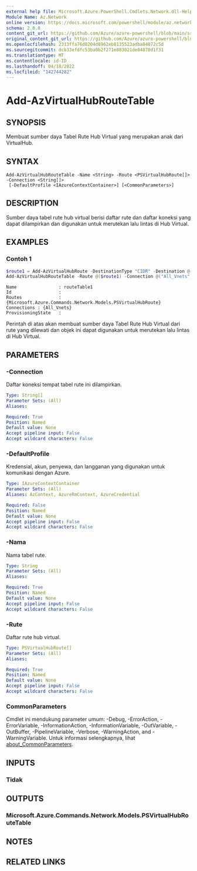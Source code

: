 ```yaml
---
external help file: Microsoft.Azure.PowerShell.Cmdlets.Network.dll-Help.xml
Module Name: Az.Network
online version: https://docs.microsoft.com/powershell/module/az.network/add-azvirtualhubroutetable
schema: 2.0.0
content_git_url: https://github.com/Azure/azure-powershell/blob/main/src/Network/Network/help/Add-AzVirtualHubRouteTable.md
original_content_git_url: https://github.com/Azure/azure-powershell/blob/main/src/Network/Network/help/Add-AzVirtualHubRouteTable.md
ms.openlocfilehash: 2313ffa76d8204d8962eb8135523adba84072c5d
ms.sourcegitcommit: dcb33efdfc53ba0b2f271e883021de84878d1f31
ms.translationtype: MT
ms.contentlocale: id-ID
ms.lasthandoff: 04/18/2022
ms.locfileid: "142744282"
---
```

# Add-AzVirtualHubRouteTable

## SYNOPSIS
Membuat sumber daya Tabel Rute Hub Virtual yang merupakan anak dari VirtualHub.

## SYNTAX

```
Add-AzVirtualHubRouteTable -Name <String> -Route <PSVirtualHubRoute[]> -Connection <String[]>
 [-DefaultProfile <IAzureContextContainer>] [<CommonParameters>]
```

## DESCRIPTION
Sumber daya tabel rute hub virtual berisi daftar rute dan daftar koneksi yang dapat dilampirkan dan digunakan untuk merutekan lalu lintas di Hub Virtual.

## EXAMPLES

### Contoh 1
```powershell
$route1 = Add-AzVirtualHubRoute -DestinationType "CIDR" -Destination @("10.4.0.0/16", "10.5.0.0/16") -NextHopType "IPAddress" -NextHop @("10.0.0.68")
Add-AzVirtualHubRouteTable -Route @($route1) -Connection @("All_Vnets") -Name "routeTable1"
```

```output
Name                : routeTable1
Id                  :
Routes              : {Microsoft.Azure.Commands.Network.Models.PSVirtualHubRoute}
Connections : {All_Vnets}
ProvisioningState   :
```

Perintah di atas akan membuat sumber daya Tabel Rute Hub Virtual dari rute yang dilewati dan objek ini dapat digunakan untuk merutekan lalu lintas di Hub Virtual.

## PARAMETERS

### -Connection
Daftar koneksi tempat tabel rute ini dilampirkan.

```yaml
Type: String[]
Parameter Sets: (All)
Aliases:

Required: True
Position: Named
Default value: None
Accept pipeline input: False
Accept wildcard characters: False
```

### -DefaultProfile
Kredensial, akun, penyewa, dan langganan yang digunakan untuk komunikasi dengan Azure.

```yaml
Type: IAzureContextContainer
Parameter Sets: (All)
Aliases: AzContext, AzureRmContext, AzureCredential

Required: False
Position: Named
Default value: None
Accept pipeline input: False
Accept wildcard characters: False
```

### -Nama
Nama tabel rute.

```yaml
Type: String
Parameter Sets: (All)
Aliases:

Required: True
Position: Named
Default value: None
Accept pipeline input: False
Accept wildcard characters: False
```

### -Rute
Daftar rute hub virtual.

```yaml
Type: PSVirtualHubRoute[]
Parameter Sets: (All)
Aliases:

Required: True
Position: Named
Default value: None
Accept pipeline input: False
Accept wildcard characters: False
```

### CommonParameters
Cmdlet ini mendukung parameter umum: -Debug, -ErrorAction, -ErrorVariable, -InformationAction, -InformationVariable, -OutVariable, -OutBuffer, -PipelineVariable, -Verbose, -WarningAction, and -WarningVariable. Untuk informasi selengkapnya, lihat [about_CommonParameters](http://go.microsoft.com/fwlink/?LinkID=113216).

## INPUTS

### Tidak

## OUTPUTS

### Microsoft.Azure.Commands.Network.Models.PSVirtualHubRouteTable

## NOTES

## RELATED LINKS
